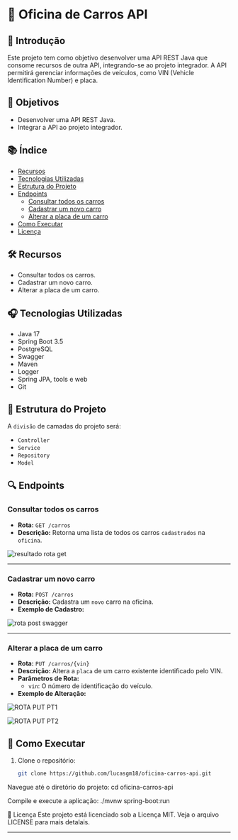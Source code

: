 # 🚗 Oficina de Carros API

## 📜 Introdução

Este projeto tem como objetivo desenvolver uma API REST Java que consome recursos de outra API, integrando-se ao projeto integrador. A API permitirá gerenciar informações de veículos, como VIN (Vehicle Identification Number) e placa.

## 🎯 Objetivos

- Desenvolver uma API REST Java.
- Integrar a API ao projeto integrador.

## 📚 Índice

- [Recursos](#recursos)
- [Tecnologias Utilizadas](#tecnologias-utilizadas)
- [Estrutura do Projeto](#estrutura-do-projeto)
- [Endpoints](#endpoints)
  - [Consultar todos os carros](#consultar-todos-os-carros)
  - [Cadastrar um novo carro](#cadastrar-um-novo-carro)
  - [Alterar a placa de um carro](#alterar-a-placa-de-um-carro)
- [Como Executar](#como-executar)
- [Licença](#licença)

## 🛠 Recursos

- Consultar todos os carros.
- Cadastrar um novo carro.
- Alterar a placa de um carro.

## 🎧 Tecnologias Utilizadas

- Java 17
- Spring Boot 3.5
- PostgreSQL
- Swagger
- Maven
- Logger
- Spring JPA, tools e web
- Git


## 📂 Estrutura do Projeto

A `divisão` de camadas do projeto será:
- `Controller`
- `Service`
- `Repository`
- `Model`


## 🔍 Endpoints

### Consultar todos os carros

- **Rota:** `GET /carros`
- **Descrição:** Retorna uma lista de todos os carros `cadastrados` na `oficina`.

![resultado rota get](https://github.com/lucasgm18/oficina-api/assets/127359287/ce05c88e-01e4-4d65-9dd4-d3d47b8cb211)

---

### Cadastrar um novo carro

- **Rota:** `POST /carros`
- **Descrição:** Cadastra um `novo` carro na oficina.
- **Exemplo de Cadastro:**

![rota post swagger](https://github.com/lucasgm18/oficina-api/assets/127359287/0c43005b-d6a3-4667-9973-c7011afbcbd4)


---

### Alterar a placa de um carro

- **Rota:** `PUT /carros/{vin}`
- **Descrição:** Altera a `placa` de um carro existente identificado pelo VIN.
- **Parâmetros de Rota:**
  - `vin`: O número de identificação do veículo.
- **Exemplo de Alteração:**

![ROTA PUT PT1](https://github.com/lucasgm18/oficina-api/assets/127359287/cc9ce197-4a32-401f-a73e-9c1c44dfff09)

![ROTA PUT PT2](https://github.com/lucasgm18/oficina-api/assets/127359287/62c262c0-5766-4aa8-933b-dcdffff1ec14)



## 🚀 Como Executar

1. Clone o repositório:
   ```sh
   git clone https://github.com/lucasgm18/oficina-carros-api.git

Navegue até o diretório do projeto:
cd oficina-carros-api


Compile e execute a aplicação:
./mvnw spring-boot:run


📄 Licença
Este projeto está licenciado sob a Licença MIT. Veja o arquivo LICENSE para mais detalais.



---
